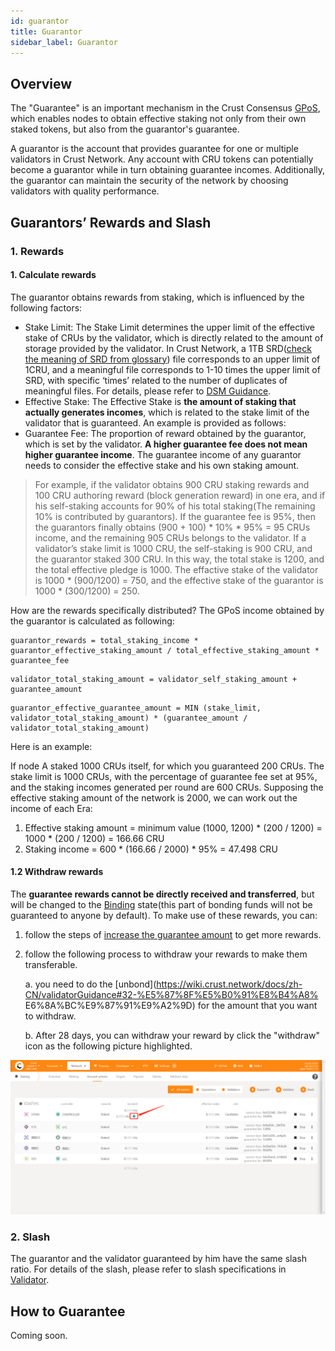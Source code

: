 ```yaml
---
id: guarantor
title: Guarantor
sidebar_label: Guarantor
---
```


## Overview

The "Guarantee" is an important mechanism in the Crust Consensus [GPoS](GPoS.md), which enables nodes to obtain effective staking not only from their own staked tokens, but also from the guarantor's guarantee.

A guarantor is the account that provides guarantee for one or multiple validators in Crust Network. Any account with CRU tokens can potentially become a guarantor while in turn obtaining guarantee incomes. Additionally, the guarantor can maintain the security of the network by choosing validators with quality performance.

## Guarantors’ Rewards and Slash

### 1. Rewards

#### 1. Calculate rewards

The guarantor obtains rewards from staking, which is influenced by the following factors:

- Stake Limit: The Stake Limit determines the upper limit of the effective stake of CRUs by the validator, which is directly related to the amount of storage provided by the validator. In Crust Network, a 1TB SRD([check the meaning of SRD from glossary](glossary.md)) file corresponds to an upper limit of 1CRU, and a meaningful file corresponds to 1-10 times the upper limit of SRD, with specific ‘times’ related to the number of duplicates of meaningful files. For details, please refer to [DSM Guidance](DSM.md).
- Effective Stake: The Effective Stake is **the amount of staking that actually generates incomes**, which is related to the stake limit of the validator that is guaranteed. An example is provided as follows:
- Guarantee Fee: The proportion of reward obtained by the guarantor, which is set by the validator. **A higher guarantee fee does not mean higher guarantee income**. The guarantee income of any guarantor needs to consider the effective stake and his own staking amount.

> For example, if the validator obtains 900 CRU staking rewards and 100 CRU authoring reward (block generation reward) in one era, and if his self-staking accounts for 90% of his total staking(The remaining 10% is contributed by guarantors). If the guarantee fee is 95%, then the guarantors finally obtains (900 + 100) * 10% * 95% = 95 CRUs income, and the remaining 905 CRUs belongs to the validator.
> If a validator’s stake limit is 1000 CRU, the self-staking is 900 CRU, and the guarantor staked 300 CRU. In this way, the total stake is 1200, and the total effective pledge is 1000. The effactive stake of the validator is 1000 * (900/1200) = 750, and the effective stake of the guarantor is 1000 * (300/1200) = 250.

How are the rewards specifically distributed? The GPoS income obtained by the guarantor is calculated as following:

```shell
guarantor_rewards = total_staking_income * guarantor_effective_staking_amount / total_effective_staking_amount * guarantee_fee
```

```shell
validator_total_staking_amount = validator_self_staking_amount + guarantee_amount
```

```shell
guarantor_effective_guarantee_amount = MIN (stake_limit, validator_total_staking_amount) * (guarantee_amount / validator_total_staking_amount)
```

Here is an example:

If node A staked 1000 CRUs itself, for which you guaranteed 200 CRUs. The stake limit is 1000 CRUs, with the percentage of guarantee fee set at 95%, and the staking incomes generated per round are 600 CRUs. Supposing the effective staking amount of the network is 2000, we can work out the income of each Era:

1. Effective staking amount = minimum value (1000, 1200) * (200 / 1200) = 1000 * (200 / 1200) = 166.66 CRU
2. Staking income = 600 * (166.66 / 2000) * 95% = 47.498 CRU

#### 1.2 Withdraw rewards

The **guarantee rewards cannot be directly received and transferred**, but will be changed to the [Binding](new-bond.md) state(this part of bonding funds will not be guaranteed to anyone by default). To make use of these rewards, you can:

1. follow the steps of [increase the guarantee amount](guarantor-guidance.md) to get more rewards.
2. follow the following process to withdraw your rewards to make them transferable.

    a. you need to do the [unbond](https://wiki.crust.network/docs/zh-CN/validatorGuidance#32-%E5%87%8F%E5%B0%91%E8%B4%A8% E6%8A%BC%E9%87%91%E9%A2%9D) for the amount that you want to withdraw.
    
    b. After 28 days, you can withdraw your reward by click the "withdraw" icon as the following picture highlighted.

![withdraw](assets/mining/withdraw.png)

### 2. Slash

The guarantor and the validator guaranteed by him have the same slash ratio. For details of the slash, please refer to slash specifications in [Validator](validator.md).

## How to Guarantee
<!--
Please refer to [Guarantee Guidance](guarantor-guidance.md) for details.
-->
Coming soon.
